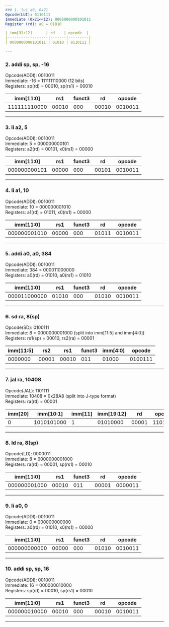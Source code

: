 ```yaml
---
### 1. lui a0, 0x21 
Opcode(LUI): 0110111  
Immediate (0x21<<12): 0000000000101011 
Register (rd): a0 = 01010  

| imm[31:12]      | rd    | opcode  |
|------------------|-------|---------|
| 0000000000101011 | 01010 | 0110111 |

---
```


### 2. addi sp, sp, -16  
Opcode(ADDI): 0010011  
Immediate: -16 = 111111110000 (12 bits)  
Registers: sp(rd) = 00010, sp(rs1) = 00010  

| imm[11:0]      | rs1   | funct3 | rd    | opcode  |
|-----------------|-------|--------|-------|---------|
| 111111110000    | 00010 | 000    | 00010 | 0010011 |

---

### 3. li a2, 5  
Opcode(ADDI): 0010011  
Immediate: 5 = 000000000101  
Registers: a2(rd) = 00101, x0(rs1) = 00000  

| imm[11:0]      | rs1   | funct3 | rd    | opcode  |
|-----------------|-------|--------|-------|---------|
| 000000000101    | 00000 | 000    | 00101 | 0010011 |

---

### 4. li a1, 10  
Opcode(ADDI): 0010011  
Immediate: 10 = 000000001010  
Registers: a1(rd) = 01011, x0(rs1) = 00000  

| imm[11:0]      | rs1   | funct3 | rd    | opcode  |
|-----------------|-------|--------|-------|---------|
| 000000001010    | 00000 | 000    | 01011 | 0010011 |

---

### 5. addi a0, a0, 384  
Opcode(ADDI): 0010011  
Immediate: 384 = 000011000000  
Registers: a0(rd) = 01010, a0(rs1) = 01010  

| imm[11:0]      | rs1   | funct3 | rd    | opcode  |
|-----------------|-------|--------|-------|---------|
| 000011000000    | 01010 | 000    | 01010 | 0010011 |

---

### 6. sd ra, 8(sp)  
Opcode(SD): 0100111  
Immediate: 8 = 0000000001000 (split into imm[11:5] and imm[4:0])  
Registers: rs1(sp) = 00010, rs2(ra) = 00001  

| imm[11:5] | rs2   | rs1   | funct3 | imm[4:0] | opcode  |
|-----------|-------|-------|--------|----------|---------|
| 0000000   | 00001 | 00010 | 011    | 01000    | 0100111 |

---

### 7. jal ra, 10408  
Opcode(JAL): 1101111  
Immediate: 10408 = 0x28A8 (split into J-type format)  
Registers: ra(rd) = 00001  

| imm[20] | imm[10:1] | imm[11] | imm[19:12] | rd    | opcode  |
|---------|-----------|---------|------------|-------|---------|
|   0     | 1010101000|    1    |  01010000  | 00001 | 1101111 |

---

### 8. ld ra, 8(sp)  
Opcode(LD): 0000011  
Immediate: 8 = 0000000001000  
Registers: ra(rd) = 00001, sp(rs1) = 00010  

| imm[11:0]      | rs1   | funct3 | rd    | opcode  |
|-----------------|-------|--------|-------|---------|
| 000000001000    | 00010 | 011    | 00001 | 0000011 |

---

### 9. li a0, 0  
Opcode(ADDI): 0010011  
Immediate: 0 = 000000000000  
Registers: a0(rd) = 01010, x0(rs1) = 00000  

| imm[11:0]      | rs1   | funct3 | rd    | opcode  |
|-----------------|-------|--------|-------|---------|
| 000000000000    | 00000 | 000    | 01010 | 0010011 |

---

### 10. addi sp, sp, 16  
Opcode(ADDI): 0010011  
Immediate: 16 = 000000010000  
Registers: sp(rd) = 00010, sp(rs1) = 00010  

| imm[11:0]      | rs1   | funct3 | rd    | opcode  |
|-----------------|-------|--------|-------|---------|
| 000000010000    | 00010 | 000    | 00010 | 0010011 |

---





